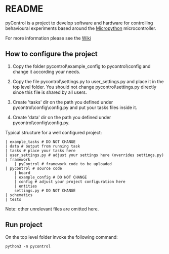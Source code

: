 # README #

pyControl is a project to develop software and hardware for controlling behavioural experiments based around the [Micropython](http://www.micropython.org/) microcontroller.

For more information please see the [Wiki](https://bitbucket.org/takam/pycontrol/wiki/Home)

## How to configure the project

1. Copy the folder pycontrol\example_config to pycontrol\config and change it according your needs.

2. Copy the file pycontrol\settings.py to user_settings.py and place it in the top level folder. You should not change pycontrol\settings.py directly since this file is shared by all users.

3. Create 'tasks' dir on the path you defined under pycontrol\config\config.py and put your tasks files inside it.

4. Create 'data' dir on the path you defined under pycontrol\config\config.py.

Typical structure for a well configured project:

	| example_tasks # DO NOT CHANGE
	| data # output from running task
	| tasks # place your tasks here
	| user_settings.py # adjust your settings here (overrides settings.py)
	| framework 
		| pyControl # framework code to be uploaded
	| pycontrol # source code
		| board
		| example_config # DO NOT CHANGE
		| config # adjust your project configuration here
		| entities
		settings.py # DO NOT CHANGE
	| schematics
	| tests

Note: other unrelevant files are omitted here.


## Run project

On the top level folder invoke the following command:

	python3 -m pycontrol